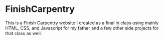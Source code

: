 # FinishCarpentry
This is a Finish Carpentry website I created as a final in class using mainly HTML, CSS, and Javascript for my father and a few other side projects for that class as well.
